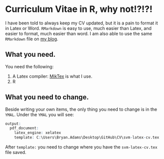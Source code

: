 # Curriculum Vitae in R, why not!?!?!

I have been told to always keep my CV updated, but it is a pain to format it in Latex or Word.  `RMarkdown` is easy to use, much easier than Latex, and easier to format, much easier than word.  I am also able to use the same `RMarkdown` file on [my blog](https://bryanadams.netlify.com/about/).  

## What you need.

You need the following:

1. A Latex compiler:  [MikTex](https://miktex.org/) is what I use.
2. R

## What you need to change.

Beside writing your own items, the only thing you need to change is in the `YMAL`.  Under the `YMAL` you will see:

```r
output:
  pdf_document:
    latex_engine: xelatex
    template: C:\Users\Bryan.Adams\Desktop\GitHub\CV\svm-latex-cv.tex

```
After `template:` you need to change where you have the `svm-latex-cv.tex` file saved.
    

